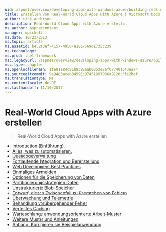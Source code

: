 ```yaml
---
uid: aspnet/overview/developing-apps-with-windows-azure/building-real-world-cloud-apps-with-windows-azure/index
title: Erstellen von Real-World Cloud Apps with Azure | Microsoft Docs
author: rick-anderson
description: Real-World Cloud Apps with Azure erstellen
ms.author: aspnetcontent
manager: wpickett
ms.date: 10/23/2013
ms.topic: article
ms.assetid: b452a3af-4157-4056-a181-569d1735c239
ms.technology: 
ms.prod: .net-framework
msc.legacyurl: /aspnet/overview/developing-apps-with-windows-azure/building-real-world-cloud-apps-with-windows-azure
msc.type: chapter
ms.openlocfilehash: 1fe91e84c81b8c80aab0053e26f077401343eaa4
ms.sourcegitcommit: 9a9483aceb34591c97451997036a9120c3fe2baf
ms.translationtype: MT
ms.contentlocale: de-DE
ms.lasthandoff: 11/10/2017
---
```

<a name="building-real-world-cloud-apps-with-azure"></a>Real-World Cloud Apps with Azure erstellen
====================
> Real-World Cloud Apps with Azure erstellen


- [Introduction (Einführung)](introduction.md)
- [Alles, was zu automatisieren.](automate-everything.md)
- [Quellcodeverwaltung](source-control.md)
- [Fortlaufende Integration und Bereitstellung](continuous-integration-and-continuous-delivery.md)
- [Web Development Best Practices](web-development-best-practices.md)
- [Einmaliges Anmelden](single-sign-on.md)
- [Optionen für die Speicherung von Daten](data-storage-options.md)
- [Partitionierungsstrategien Daten](data-partitioning-strategies.md)
- [Unstrukturierte Blob-Speicher](unstructured-blob-storage.md)
- [Entwurf, diesen Zwischenfall zu überstehen von Fehlern](design-to-survive-failures.md)
- [Überwachung und Telemetrie](monitoring-and-telemetry.md)
- [Behandlung vorübergehender Fehler](transient-fault-handling.md)
- [Verteiltes Caching](distributed-caching.md)
- [Warteschlange anwendungsorientierte Arbeit-Muster](queue-centric-work-pattern.md)
- [Weitere Muster und Anleitungen](more-patterns-and-guidance.md)
- [Anhang: Korrigieren sie Beispielanwendung](the-fix-it-sample-application.md)
